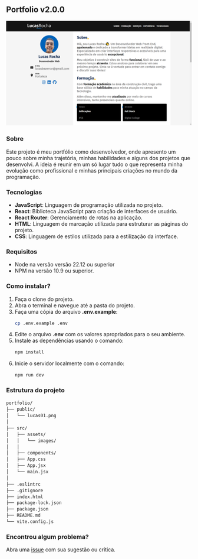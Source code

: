 ## Portfolio v2.0.0

![Imagem do projeto](./src/assets/images/projeto-portfolio.png)

### Sobre

Este projeto é meu portfólio como desenvolvedor, onde apresento um pouco sobre minha trajetória, minhas habilidades e alguns dos projetos que desenvolvi. A ideia é reunir em um só lugar tudo o que representa minha evolução como profissional e minhas principais criações no mundo da programação.

### Tecnologias

- **JavaScript**: Linguagem de programação utilizada no projeto.
- **React**: Biblioteca JavaScript para criação de interfaces de usuário.
- **React Router**: Gerenciamento de rotas na aplicação.
- **HTML**: Linguagem de marcação utilizada para estruturar as páginas do projeto.
- **CSS**: Linguagem de estilos utilizada para a estilização da interface.

### Requisitos

- Node na versão versão 22.12 ou superior
- NPM na versão 10.9 ou superior.

### Como instalar?

1. Faça o clone do projeto.
2. Abra o terminal e navegue até a pasta do projeto.
3. Faça uma cópia do arquivo **.env.example**:
   ```bash
   cp .env.example .env
   ```
4. Edite o arquivo **.env** com os valores apropriados para o seu ambiente.
5. Instale as dependências usando o comando:
   ```bash
   npm install
   ```
6. Inicie o servidor localmente com o comando:
   ```bash
   npm run dev
   ```

### Estrutura do projeto

```bash
portfolio/
├── public/
│   └── lucas01.png
│
├── src/
│   ├── assets/
│   │   └── images/
│   │
│   ├── components/
│   ├── App.css
│   ├── App.jsx
│   └── main.jsx
│
├── .eslintrc
├── .gitignore
├── index.html
├── package-lock.json
├── package.json
├── README.md
└── vite.config.js
```

### Encontrou algum problema?

Abra uma [issue](https://github.com/lucasrochabz/portifolio/issues) com sua sugestão ou crítica.
